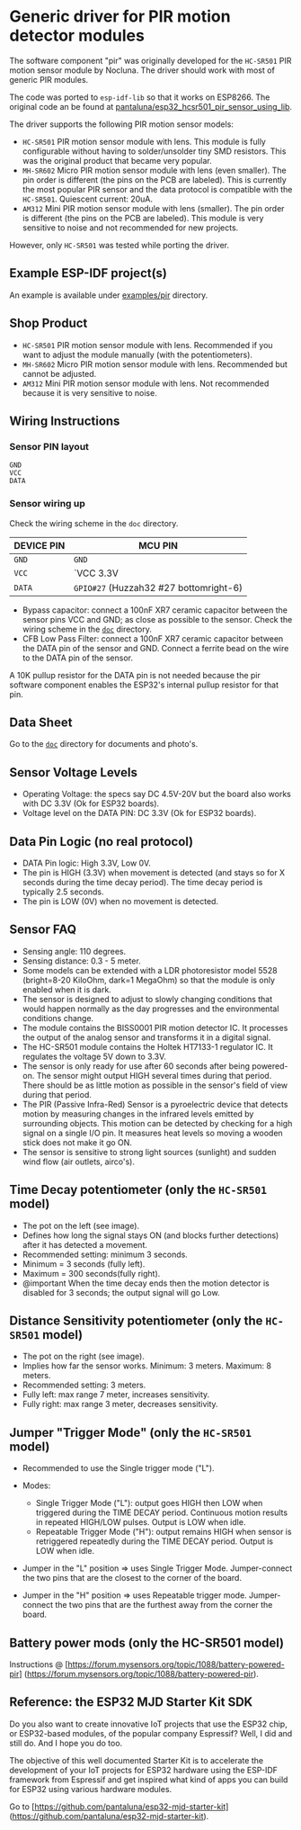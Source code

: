 # Generic driver for PIR motion detector modules

The software component "pir" was originally developed for the `HC-SR501` PIR
motion sensor module by Nocluna. The driver should work with most of generic
PIR modules.

The code was ported to `esp-idf-lib` so that it works on ESP8266. The original
code an be found at
[pantaluna/esp32_hcsr501_pir_sensor_using_lib](https://github.com/pantaluna/esp32_hcsr501_pir_sensor_using_lib).

The driver supports the following PIR motion sensor models:

- `HC-SR501` PIR motion sensor module with lens. This module is fully
  configurable without having to solder/unsolder tiny SMD resistors. This was
  the original product that became very popular.
- `MH-SR602` Micro PIR motion sensor module with lens (even smaller). The
  pin order is different (the pins on the PCB are labeled). This is currently
  the most popular PIR sensor and the data protocol is compatible with the
  `HC-SR501`. Quiescent current: 20uA.
- `AM312` Mini PIR motion sensor module with lens (smaller). The pin order
  is different (the pins on the PCB are labeled). This module is very
  sensitive to noise and not recommended for new projects.

However, only `HC-SR501` was tested while porting the driver.

## Example ESP-IDF project(s)

An example is available under [examples/pir](../../examples/pir) directory.

## Shop Product

- `HC-SR501` PIR motion sensor module with lens. Recommended if you want to
  adjust the module manually (with the potentiometers).
- `MH-SR602` Micro PIR motion sensor module with lens. Recommended but
  cannot be adjusted.
- `AM312` Mini PIR motion sensor module with lens. Not recommended because
  it is very sensitive to noise.

## Wiring Instructions

### Sensor PIN layout

```console
GND
VCC
DATA
```

### Sensor wiring up

Check the wiring scheme in the `doc` directory.

| DEVICE PIN  | MCU PIN                                |
|-------------|----------------------------------------|
| `GND`       | `GND`                                  |
| `VCC`       | `VCC 3.3V                              |
| `DATA`      | `GPIO#27` (Huzzah32 #27 bottomright-6) |

- Bypass capacitor: connect a 100nF XR7 ceramic capacitor between the sensor
  pins VCC and GND; as close as possible to the sensor. Check the wiring
  scheme in the [`doc`](doc) directory.
- CFB Low Pass Filter: connect a 100nF XR7 ceramic capacitor between the DATA
  pin of the sensor and GND. Connect a ferrite bead on the wire to the DATA
  pin of the sensor.

A 10K pullup resistor for the DATA pin is not needed because the pir software
component enables the ESP32's internal pullup resistor for that pin.

## Data Sheet

Go to the [`doc`](doc) directory for documents and photo's.

## Sensor Voltage Levels

- Operating Voltage: the specs say DC 4.5V-20V but the board also works
  with DC 3.3V (Ok for ESP32 boards).
- Voltage level on the DATA PIN: DC 3.3V (Ok for ESP32 boards).

## Data Pin Logic (no real protocol)

- DATA Pin logic: High 3.3V, Low 0V.
- The pin is HIGH (3.3V) when movement is detected (and stays so for X seconds
  during the time decay period). The time decay period is typically 2.5
  seconds.
- The pin is LOW (0V) when no movement is detected.

## Sensor FAQ

- Sensing angle: 110 degrees.
- Sensing distance: 0.3 - 5 meter.
- Some models can be extended with a LDR photoresistor model 5528
  (bright=8-20 KiloOhm, dark=1 MegaOhm) so that the module is only enabled
  when it is dark.
- The sensor is designed to adjust to slowly changing conditions that would
  happen normally as the day progresses and the environmental conditions
  change.
- The module contains the BISS0001 PIR motion detector IC. It processes the
  output of the analog sensor and transforms it in a digital signal.
- The HC-SR501 module contains the Holtek HT7133-1 regulator IC. It regulates
  the voltage 5V down to 3.3V.
- The sensor is only ready for use after 60 seconds after being powered-on.
  The sensor might output HIGH several times during that period. There should
  be as little motion as possible in the sensor's field of view during that
  period.
- The PIR (Passive Infra-Red) Sensor is a pyroelectric device that detects
  motion by measuring changes in the infrared levels emitted by surrounding
  objects. This motion can be detected by checking for a high signal on a
  single I/O pin. It measures heat levels so moving a wooden stick does not
  make it go ON.
- The sensor is sensitive to strong light sources (sunlight) and sudden wind
  flow (air outlets, airco's).



## Time Decay potentiometer (only the `HC-SR501` model)

- The pot on the left (see image).
- Defines how long the signal stays ON (and blocks further detections) after
  it has detected a movement.
- Recommended setting: minimum 3 seconds.
- Minimum = 3 seconds (fully left).
- Maximum = 300 seconds(fully right).
- @important When the time decay ends then the motion detector is disabled for
  3 seconds; the output signal will go Low.

## Distance Sensitivity potentiometer (only the `HC-SR501` model)

- The pot on the right (see image).
- Implies how far the sensor works. Minimum: 3 meters. Maximum: 8 meters.
- Recommended setting: 3 meters.
- Fully left: max range 7 meter, increases sensitivity.
- Fully right: max range 3 meter, decreases sensitivity.

## Jumper "Trigger Mode" (only the `HC-SR501` model)

- Recommended to use the Single trigger mode ("L").
- Modes:
  - Single Trigger Mode ("L"): output goes HIGH then LOW when triggered during
    the TIME DECAY period. Continuous motion results in repeated HIGH/LOW
    pulses. Output is LOW when idle.
  - Repeatable Trigger Mode ("H"): output remains HIGH when sensor is
    retriggered repeatedly during the TIME DECAY period. Output is LOW when
    idle.
- Jumper in the "L" position => uses Single Trigger Mode. Jumper-connect the
  two pins that are the closest to the corner of the board.

- Jumper in the "H" position => uses Repeatable trigger mode. Jumper-connect
  the two pins that are the furthest away from the corner the board.

## Battery power mods (only the HC-SR501 model)

Instructions @ [https://forum.mysensors.org/topic/1088/battery-powered-pir]
(https://forum.mysensors.org/topic/1088/battery-powered-pir).

## Reference: the ESP32 MJD Starter Kit SDK

Do you also want to create innovative IoT projects that use the ESP32 chip, or
ESP32-based modules, of the popular company Espressif? Well, I did and still
do. And I hope you do too.

The objective of this well documented Starter Kit is to accelerate the
development of your IoT projects for ESP32 hardware using the ESP-IDF
framework from Espressif and get inspired what kind of apps you can build for
ESP32 using various hardware modules.

Go to [https://github.com/pantaluna/esp32-mjd-starter-kit]
(https://github.com/pantaluna/esp32-mjd-starter-kit).
